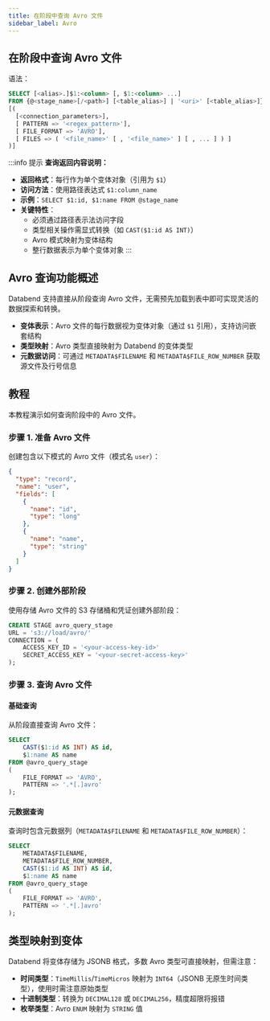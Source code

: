 ```yaml
---
title: 在阶段中查询 Avro 文件
sidebar_label: Avro
---
```


## 在阶段中查询 Avro 文件

语法：
```sql
SELECT [<alias>.]$1:<column> [, $1:<column> ...]
FROM {@<stage_name>[/<path>] [<table_alias>] | '<uri>' [<table_alias>]}
[(
  [<connection_parameters>],
  [ PATTERN => '<regex_pattern>'],
  [ FILE_FORMAT => 'AVRO'],
  [ FILES => ( '<file_name>' [ , '<file_name>' ] [ , ... ] ) ]
)]
```

:::info 提示
**查询返回内容说明：**

* **返回格式**：每行作为单个变体对象（引用为 `$1`）
* **访问方法**：使用路径表达式 `$1:column_name`
* **示例**：`SELECT $1:id, $1:name FROM @stage_name`
* **关键特性**：
  * 必须通过路径表示法访问字段
  * 类型相关操作需显式转换（如 `CAST($1:id AS INT)`）
  * Avro 模式映射为变体结构
  * 整行数据表示为单个变体对象
:::

## Avro 查询功能概述

Databend 支持直接从阶段查询 Avro 文件，无需预先加载到表中即可实现灵活的数据探索和转换。

*   **变体表示**：Avro 文件的每行数据视为变体对象（通过 `$1` 引用），支持访问嵌套结构
*   **类型映射**：Avro 类型直接映射为 Databend 的变体类型
*   **元数据访问**：可通过 `METADATA$FILENAME` 和 `METADATA$FILE_ROW_NUMBER` 获取源文件及行号信息

## 教程

本教程演示如何查询阶段中的 Avro 文件。

### 步骤 1. 准备 Avro 文件

创建包含以下模式的 Avro 文件（模式名 `user`）：

```json
{
  "type": "record",
  "name": "user",
  "fields": [
    {
      "name": "id",
      "type": "long"
    },
    {
      "name": "name",
      "type": "string"
    }
  ]
}
```

### 步骤 2. 创建外部阶段

使用存储 Avro 文件的 S3 存储桶和凭证创建外部阶段：

```sql
CREATE STAGE avro_query_stage
URL = 's3://load/avro/'
CONNECTION = (
    ACCESS_KEY_ID = '<your-access-key-id>'
    SECRET_ACCESS_KEY = '<your-secret-access-key>'
);
```

### 步骤 3. 查询 Avro 文件

#### 基础查询

从阶段直接查询 Avro 文件：

```sql
SELECT
    CAST($1:id AS INT) AS id,
    $1:name AS name
FROM @avro_query_stage
(
    FILE_FORMAT => 'AVRO',
    PATTERN => '.*[.]avro'
);
```

#### 元数据查询

查询时包含元数据列（`METADATA$FILENAME` 和 `METADATA$FILE_ROW_NUMBER`）：

```sql
SELECT
    METADATA$FILENAME,
    METADATA$FILE_ROW_NUMBER,
    CAST($1:id AS INT) AS id,
    $1:name AS name
FROM @avro_query_stage
(
    FILE_FORMAT => 'AVRO',
    PATTERN => '.*[.]avro'
);
```

## 类型映射到变体

Databend 将变体存储为 JSONB 格式，多数 Avro 类型可直接映射，但需注意：

*   **时间类型**：`TimeMillis`/`TimeMicros` 映射为 `INT64`（JSONB 无原生时间类型），使用时需注意原始类型
*   **十进制类型**：转换为 `DECIMAL128` 或 `DECIMAL256`，精度超限将报错
*   **枚举类型**：Avro `ENUM` 映射为 `STRING` 值